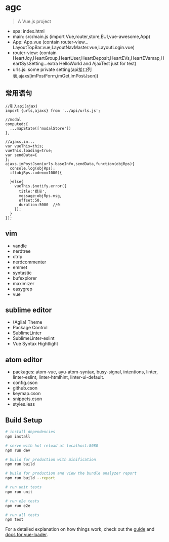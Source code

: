 # agc

> A Vue.js project

* spa: index.html
* main: src/main.js (import Vue,router,store,EUI,vue-awesome,App)
* App: App.vue (contain router-view... LayoutTopBar.vue,LayoutNavMaster.vue,LayoutLogin.vue)
* router-view: (contain HeartJoy,HeartGroup,HeartUser,HeartDeposit,HeartEVs,HeartEVamap,HeartSysSetting...extra HelloWorld and AjaxTest just for test)
* urls.js: some private setting(api接口列表,ajaxs[imPostForm,imGet,imPostJson])

## 常用语句

```
//引入api(ajax)
import {urls,ajaxs} from '../api/urls.js';

//modal
computed:{
  ...mapState(['modalStore'])
},

//ajaxs.im...
var vueThis=this;
vueThis.loading=true;
var sendData={
};
ajaxs.imPostJson(urls.baseInfo,sendData,function(objRps){
  console.log(objRps);
  if(objRps.code===1000){

  }else{
    vueThis.$notify.error({
      title:'提示',
      message:objRps.msg,
      offset:50,
      duration:5000  //0
    });
  }
});
```

## vim

* vandle
* nerdtree
* ctrlp
* nerdcommenter
* emmet
* syntastic
* bufexplorer
* maximizer
* easygrep
* vue

## sublime editor

* (Aglia) Theme
* Package Control
* SublimeLinter
* SublimeLinter-eslint
* Vue Syntax Hightlight


## atom editor

* packages: atom-vue, ayu-atom-syntax, busy-signal, intentions, linter, linter-eslint, linter-htmlhint, linter-ui-default.
* config.cson
* github.cson
* keymap.cson
* snippets.cson
* styles.less



## Build Setup

``` bash
# install dependencies
npm install

# serve with hot reload at localhost:8080
npm run dev

# build for production with minification
npm run build

# build for production and view the bundle analyzer report
npm run build --report

# run unit tests
npm run unit

# run e2e tests
npm run e2e

# run all tests
npm test
```

For a detailed explanation on how things work, check out the [guide](http://vuejs-templates.github.io/webpack/) and [docs for vue-loader](http://vuejs.github.io/vue-loader).
